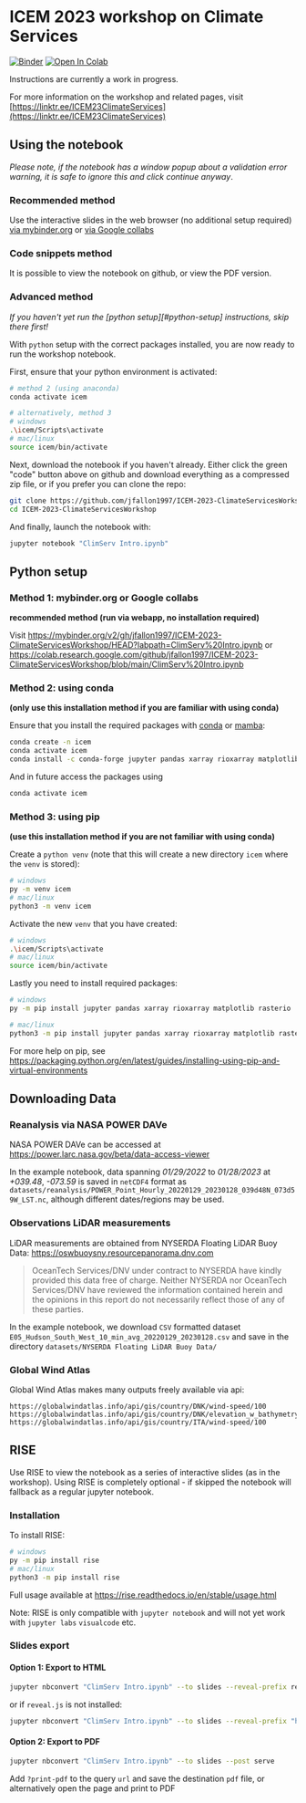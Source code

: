 # ICEM 2023 workshop on Climate Services

[![Binder](https://mybinder.org/badge_logo.svg)](https://mybinder.org/v2/gh/jfallon1997/ICEM-2023-ClimateServicesWorkshop/HEAD?labpath=ClimServ%20Intro.ipynb)
[![Open In Colab](https://colab.research.google.com/assets/colab-badge.svg)](https://colab.research.google.com/github/jfallon1997/ICEM-2023-ClimateServicesWorkshop/blob/main/ClimServ%20Intro.ipynb)

Instructions are currently a work in progress.

For more information on the workshop and related pages, visit [https://linktr.ee/ICEM23ClimateServices](https://linktr.ee/ICEM23ClimateServices)

## Using the notebook

*Please note, if the notebook has a window popup about a validation error warning, it is safe to ignore this and click continue anyway*.

### Recommended method

Use the interactive slides in the web browser (no additional setup required) [via mybinder.org](https://mybinder.org/v2/gh/jfallon1997/ICEM-2023-ClimateServicesWorkshop/HEAD?labpath=ClimServ%20Intro.ipynb) or [via Google collabs](https://colab.research.google.com/github/jfallon1997/ICEM-2023-ClimateServicesWorkshop/blob/main/ClimServ%20Intro.ipynb)

### Code snippets method

It is possible to view the notebook on github, or view the PDF version.

### Advanced method

*If you haven't yet run the [python setup][#python-setup] instructions, skip there first!*

With `python` setup with the correct packages installed, you are now ready to run the workshop notebook.

First, ensure that your python environment is activated:

```sh
# method 2 (using anaconda)
conda activate icem

# alternatively, method 3
# windows
.\icem/Scripts\activate
# mac/linux
source icem/bin/activate
```

Next, download the notebook if you haven't already. Either click the green "code" button above on github and download everything as a compressed zip file, or if you prefer you can clone the repo:

```sh
git clone https://github.com/jfallon1997/ICEM-2023-ClimateServicesWorkshop.git
cd ICEM-2023-ClimateServicesWorkshop
```

And finally, launch the notebook with:

```sh
jupyter notebook "ClimServ Intro.ipynb"
```

## Python setup

### Method 1: mybinder.org or Google collabs

**recommended method (run via webapp, no installation required)**

Visit https://mybinder.org/v2/gh/jfallon1997/ICEM-2023-ClimateServicesWorkshop/HEAD?labpath=ClimServ%20Intro.ipynb or https://colab.research.google.com/github/jfallon1997/ICEM-2023-ClimateServicesWorkshop/blob/main/ClimServ%20Intro.ipynb

### Method 2: using conda

**(only use this installation method if you are familiar with using conda)**

Ensure that you install the required packages with [conda](https://docs.conda.io/en/latest) or [mamba](https://mamba.readthedocs.io/en/latest/user_guide/mamba.html):

```sh
conda create -n icem
conda activate icem
conda install -c conda-forge jupyter pandas xarray rioxarray matplotlib rasterio
```

And in future access the packages using

```sh
conda activate icem
```

### Method 3: using pip

**(use this installation method if you are not familiar with using conda)**

Create a `python venv` (note that this will create a new directory `icem` where the `venv` is stored):

```sh
# windows
py -m venv icem
# mac/linux
python3 -m venv icem
```

Activate the new `venv` that you have created:

```sh
# windows
.\icem/Scripts\activate
# mac/linux
source icem/bin/activate
```

Lastly you need to install required packages:

```sh
# windows
py -m pip install jupyter pandas xarray rioxarray matplotlib rasterio

# mac/linux
python3 -m pip install jupyter pandas xarray rioxarray matplotlib rasterio
```

For more help on pip, see https://packaging.python.org/en/latest/guides/installing-using-pip-and-virtual-environments

## Downloading Data

### Reanalysis via NASA POWER DAVe

NASA POWER DAVe can be accessed at https://power.larc.nasa.gov/beta/data-access-viewer

In the example notebook, data spanning *01/29/2022* to *01/28/2023* at *+039.48*, *-073.59* is saved in `netCDF4` format as `datasets/reanalysis/POWER_Point_Hourly_20220129_20230128_039d48N_073d59W_LST.nc`, although different dates/regions may be used.

### Observations LiDAR measurements

LiDAR measurements are obtained from NYSERDA Floating LiDAR Buoy Data: https://oswbuoysny.resourcepanorama.dnv.com

> OceanTech Services/DNV under contract to NYSERDA have kindly provided this data free of charge. Neither NYSERDA nor OceanTech Services/DNV have reviewed the information contained herein and the opinions in this report do not necessarily reflect those of any of these parties.

In the example notebook, we download `CSV` formatted dataset `E05_Hudson_South_West_10_min_avg_20220129_20230128.csv` and save in the directory `datasets/NYSERDA Floating LiDAR Buoy Data/`

### Global Wind Atlas

Global Wind Atlas makes many outputs freely available via api:

```
https://globalwindatlas.info/api/gis/country/DNK/wind-speed/100
https://globalwindatlas.info/api/gis/country/DNK/elevation_w_bathymetry
https://globalwindatlas.info/api/gis/country/ITA/wind-speed/100
```

## RISE

Use RISE to view the notebook as a series of interactive slides (as in the workshop). Using RISE is completely optional - if skipped the notebook will fallback as a regular jupyter notebook.

### Installation

To install RISE:

```sh
# windows
py -m pip install rise
# mac/linux
python3 -m pip install rise
```

Full usage available at https://rise.readthedocs.io/en/stable/usage.html

Note: RISE is only compatible with `jupyter notebook` and will not yet work with `jupyter labs` `visualcode` etc.

### Slides export

#### Option 1: Export to HTML

```sh
jupyter nbconvert "ClimServ Intro.ipynb" --to slides --reveal-prefix reveal.js
```

or if `reveal.js` is not installed:

```sh
jupyter nbconvert "ClimServ Intro.ipynb" --to slides --reveal-prefix "http://cdnjs.cloudflare.com/ajax/libs/reveal.js/3.3.0"
```

#### Option 2: Export to PDF

```sh
jupyter nbconvert "ClimServ Intro.ipynb" --to slides --post serve
```

Add `?print-pdf` to the query `url` and save the destination `pdf` file, or alternatively open the page and print to PDF
